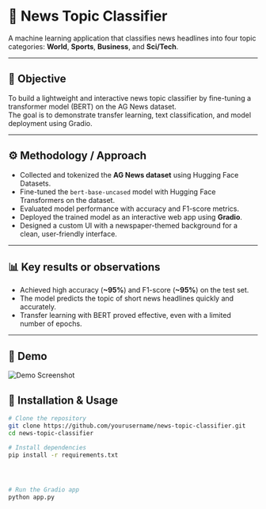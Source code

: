 # 📰 News Topic Classifier

A machine learning application that classifies news headlines into four topic categories: **World**, **Sports**, **Business**, and **Sci/Tech**.



---

## 🎯 Objective
To build a lightweight and interactive news topic classifier by fine-tuning a transformer model (BERT) on the AG News dataset.  
The goal is to demonstrate transfer learning, text classification, and model deployment using Gradio.

---

## ⚙️ Methodology / Approach
- Collected and tokenized the **AG News dataset** using Hugging Face Datasets.
- Fine-tuned the `bert-base-uncased` model with Hugging Face Transformers on the dataset.
- Evaluated model performance with accuracy and F1-score metrics.
- Deployed the trained model as an interactive web app using **Gradio**.
- Designed a custom UI with a newspaper-themed background for a clean, user-friendly interface.

---

## 📊 Key results or observations
- Achieved high accuracy (**~95%**) and F1-score (**~95%**) on the test set.
- The model predicts the topic of short news headlines quickly and accurately.
- Transfer learning with BERT proved effective, even with a limited number of epochs.

---
## 📸 Demo
![Demo Screenshot](assets/demo_screenshot.png)


## 🚀 Installation & Usage

```bash
# Clone the repository
git clone https://github.com/yourusername/news-topic-classifier.git
cd news-topic-classifier

# Install dependencies
pip install -r requirements.txt




# Run the Gradio app
python app.py

